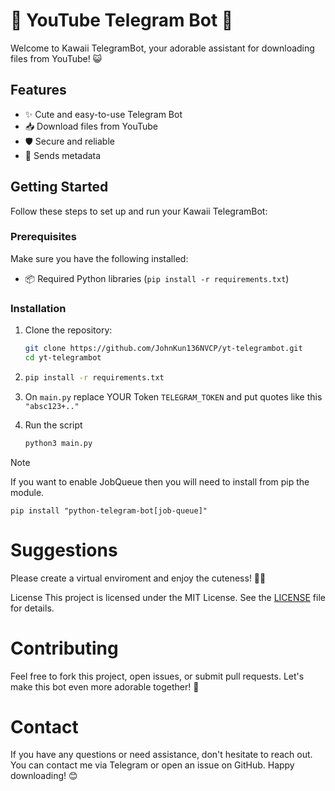 # 🌸 YouTube Telegram Bot 🌸

Welcome to Kawaii TelegramBot, your adorable assistant for downloading files from YouTube! 😺

## Features

- ✨ Cute and easy-to-use Telegram Bot
- 📥 Download files from YouTube
- 🛡️ Secure and reliable
- 💌 Sends metadata

## Getting Started

Follow these steps to set up and run your Kawaii TelegramBot:

### Prerequisites

Make sure you have the following installed:

- 📦 Required Python libraries (`pip install -r requirements.txt`)

### Installation

1. Clone the repository:

   ```bash
   git clone https://github.com/JohnKun136NVCP/yt-telegrambot.git
   cd yt-telegrambot
2. 
    ```bash
    pip install -r requirements.txt
    ```
3. On ```main.py``` replace YOUR Token ```TELEGRAM_TOKEN``` and put quotes like this ```"absc123+.."```

4. Run the script
    ```bash
    python3 main.py
    ```
> [!NOTE]  
> If you want to enable JobQueue then you will need to install from pip the module.
```
pip install "python-telegram-bot[job-queue]"
```
 

# Suggestions
Please create a virtual enviroment and enjoy the cuteness! 🌸💖

License
This project is licensed under the MIT License. See the [LICENSE](LICENSE) file for details.

# Contributing
Feel free to fork this project, open issues, or submit pull requests. Let's make this bot even more adorable together! 🥳

# Contact
If you have any questions or need assistance, don't hesitate to reach out. You can contact me via Telegram or open an issue on GitHub. Happy downloading! 😊

